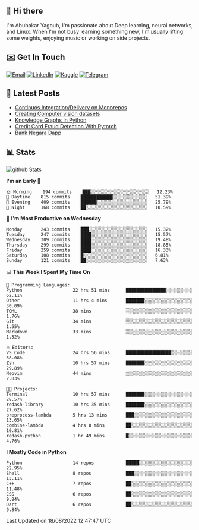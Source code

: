 ## 👋 Hi there

I'm Abubakar Yagoub, I'm passionate about Deep learning, neural networks, and
Linux. When I'm not busy learning something new, I'm usually lifting some
weights, enjoying music or working on side projects.

## ✉️ Get In Touch

[![Email](https://img.shields.io/badge/Email-f1f1f1?style=for-the-badge&logo=gmail&logoColor=0f111a)](mailto:git@blacksuan19.dev)
[![LinkedIn](https://img.shields.io/badge/LinkedIn-0077B5?style=for-the-badge&logo=linkedin&logoColor=white)](https://www.linkedin.com/in/blacksuan19/)
[![Kaggle](https://img.shields.io/badge/Kaggle-5acfff?style=for-the-badge&logo=kaggle&logoColor=white)](http://kaggle.com/abubakaryagob/)
[![Telegram](https://img.shields.io/badge/Telegram-2CA5E0?style=for-the-badge&logo=telegram&logoColor=white)](https://t.me/blacksuan19)

## 📩 Latest Posts

<!-- BLOG-POST-LIST:START -->

- [Continuos Integration/Delivery on Monorepos](http://blacksuan19.dev/blog/github-actions-monorepos/)
- [Creating Computer vision datasets](http://blacksuan19.dev/blog/creating-datasets/)
- [Knowledge Graphs in Python](http://blacksuan19.dev/projects/Knowledge_Graphs/)
- [Credit Card Fraud Detection With Pytorch](http://blacksuan19.dev/projects/credit-card-fraud-detection-with-pytorch/)
- [Bank Negara Dapp](http://blacksuan19.dev/projects/bank-negara/)
<!-- BLOG-POST-LIST:END -->

## 📊 Stats

![github Stats](https://github-readme-stats.vercel.app/api?username=blacksuan19&theme=github_dark&show_icons=true&count_private=true&custom_title=Github%20Stats&hide_border=true)

<!--START_SECTION:waka-->
**I'm an Early 🐤** 

```text
🌞 Morning    194 commits    ███░░░░░░░░░░░░░░░░░░░░░░   12.23% 
🌆 Daytime    815 commits    ████████████░░░░░░░░░░░░░   51.39% 
🌃 Evening    409 commits    ██████░░░░░░░░░░░░░░░░░░░   25.79% 
🌙 Night      168 commits    ██░░░░░░░░░░░░░░░░░░░░░░░   10.59%

```
📅 **I'm Most Productive on Wednesday** 

```text
Monday       243 commits    ███░░░░░░░░░░░░░░░░░░░░░░   15.32% 
Tuesday      247 commits    ████░░░░░░░░░░░░░░░░░░░░░   15.57% 
Wednesday    309 commits    ████░░░░░░░░░░░░░░░░░░░░░   19.48% 
Thursday     299 commits    ████░░░░░░░░░░░░░░░░░░░░░   18.85% 
Friday       259 commits    ████░░░░░░░░░░░░░░░░░░░░░   16.33% 
Saturday     108 commits    █░░░░░░░░░░░░░░░░░░░░░░░░   6.81% 
Sunday       121 commits    ██░░░░░░░░░░░░░░░░░░░░░░░   7.63%

```


📊 **This Week I Spent My Time On** 

```text
💬 Programming Languages: 
Python                   22 hrs 51 mins      ███████████████░░░░░░░░░░   62.11% 
Other                    11 hrs 4 mins       ███████░░░░░░░░░░░░░░░░░░   30.09% 
TOML                     38 mins             ░░░░░░░░░░░░░░░░░░░░░░░░░   1.76% 
Git                      34 mins             ░░░░░░░░░░░░░░░░░░░░░░░░░   1.55% 
Markdown                 33 mins             ░░░░░░░░░░░░░░░░░░░░░░░░░   1.52%

🔥 Editors: 
VS Code                  24 hrs 56 mins      █████████████████░░░░░░░░   68.08% 
Zsh                      10 hrs 57 mins      ███████░░░░░░░░░░░░░░░░░░   29.89% 
Neovim                   44 mins             ░░░░░░░░░░░░░░░░░░░░░░░░░   2.03%

🐱‍💻 Projects: 
Terminal                 10 hrs 57 mins      ███████░░░░░░░░░░░░░░░░░░   28.57% 
redash-library           10 hrs 35 mins      ███████░░░░░░░░░░░░░░░░░░   27.62% 
preprocess-lambda        5 hrs 13 mins       ███░░░░░░░░░░░░░░░░░░░░░░   13.65% 
combine-lambda           4 hrs 8 mins        ██░░░░░░░░░░░░░░░░░░░░░░░   10.81% 
redash-python            1 hr 49 mins        █░░░░░░░░░░░░░░░░░░░░░░░░   4.76%

```

**I Mostly Code in Python** 

```text
Python                   14 repos            █████░░░░░░░░░░░░░░░░░░░░   22.95% 
Shell                    8 repos             ███░░░░░░░░░░░░░░░░░░░░░░   13.11% 
C++                      7 repos             ██░░░░░░░░░░░░░░░░░░░░░░░   11.48% 
CSS                      6 repos             ██░░░░░░░░░░░░░░░░░░░░░░░   9.84% 
Dart                     6 repos             ██░░░░░░░░░░░░░░░░░░░░░░░   9.84%

```



 Last Updated on 18/08/2022 12:47:47 UTC
<!--END_SECTION:waka-->
